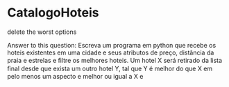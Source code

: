 # CatalogoHoteis
delete the worst options

Answer to this question:
Escreva um programa em python que recebe os hoteis existentes em uma cidade e seus atributos de preço,
distância da praia e estrelas e ﬁltre os melhores hoteis.
Um hotel X será retirado da lista ﬁnal desde que exista um outro hotel Y, tal que Y é melhor do que X em pelo menos um 
aspecto e melhor ou igual a X e
